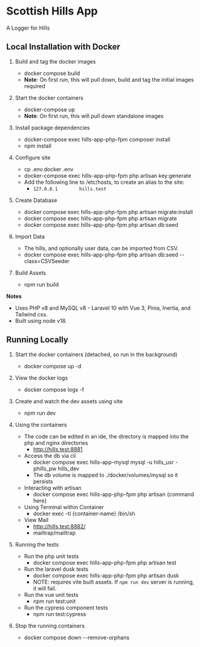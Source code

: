# Scottish Hills App

A Logger for Hills

## Local Installation with Docker

1. Build and tag the docker images

    - docker compose build
    - **Note**: On first run, this will pull down, build and tag the initial images required

2. Start the docker containers

    - docker-compose up
    - **Note**: On first run, this will pull down standalone images

3. Install package dependencies

    - docker-compose exec hills-app-php-fpm composer install
    - npm install

4. Configure site

    - cp .env.docker .env
    - docker-compose exec hills-app-php-fpm php artisan key:generate
    - Add the following line to /etc/hosts, to create an alias to the site:
        - `127.0.0.1        hills.test`

5. Create Database

    - docker compose exec hills-app-php-fpm php artisan migrate:install
    - docker compose exec hills-app-php-fpm php artisan migrate
    - docker compose exec hills-app-php-fpm php artisan db:seed

6. Import Data

    - The hills, and optionally user data, can be imported from CSV.
    - docker compose exec hills-app-php-fpm php artisan db:seed --class=CSVSeeder

7. Build Assets

    - npm run build

**Notes**

-   Uses PHP v8 and MySQL v8 - Laravel 10 with Vue 3, Pinia, Inertia, and Tailwind css.
-   Built using node v18.

## Running Locally

1. Start the docker containers (detached, so run in the background)

    - docker compose up -d

2. View the docker logs

    - docker compose logs -f

3. Create and watch the dev assets using vite

    - npm run dev

4. Using the containers

    - The code can be edited in an ide, the directory is mapped into the php and nginx directories
        - http://hills.test:8881
    - Access the db via cli
        - docker compose exec hills-app-mysql mysql -u hills_usr -phills_pw hills_dev
        - The db volume is mapped to ./docker/volumes/mysql so it persists
    - Interacting with artisan
        - docker compose exec hills-app-php-fpm php artisan {command here}
    - Using Terminal within Container
        - docker exec -ti {container-name} /bin/sh
    - View Mail
        - http://hills.test:8882/
        - mailtrap/mailtrap

5. Running the tests

    - Run the php unit tests
        - docker compose exec hills-app-php-fpm php artisan test
    - Run the laravel dusk tests
        - docker compose exec hills-app-php-fpm php artisan dusk
        - NOTE: requires vite built assets. If `npm run dev` server is running, it will fail.
    - Run the vue unit tests
        - npm run test:unit
    - Run the cypress component tests
        - npm run test:cypress

6. Stop the running containers
    - docker compose down --remove-orphans
